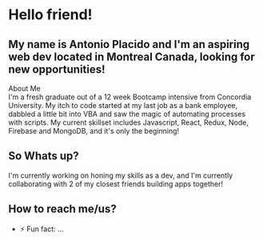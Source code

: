 # Hello friend!

## My name is Antonio Placido and I'm an aspiring web dev located in Montreal Canada, looking for new opportunities!

<div>About Me</div>
I'm a fresh graduate out of a 12 week Bootcamp intensive from Concordia University. My itch to code started at my last job as a bank employee, dabbled a little bit into VBA and saw the magic of automating processes with scripts. My current skillset includes Javascript, React, Redux, Node, Firebase and MongoDB, and it's only the beginning!

## So Whats up?

I'm currently working on honing my skills as a dev, and I'm currently collaborating with 2 of my closest friends building apps together!

## How to reach me/us?



- ⚡ Fun fact: ...

